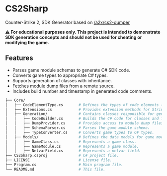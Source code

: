 # CS2Sharp
Counter-Strike 2, SDK Generator based on [/a2x/cs2-dumper](https://github.com/a2x/cs2-dumper)

**⚠️ For educational purposes only. This project is intended to demonstrate SDK generation concepts and should not be used for cheating or modifying the game.**

## Features
- Parses game module schemas to generate C# SDK code.  
- Converts game types to appropriate C# types.  
- Supports generation of classes with inheritance.  
- Fetches module dump files from a remote source.  
- Includes build number and timestamp in generated code comments.  

```bash
├── Core/
│   ├── CodeElementType.cs       # Defines the types of code elements (e.g., Using, Namespace).
│   ├── Extensions.cs            # Provides extension methods for StringBuilder to add code elements.
│   ├── Generation/              # Contains classes responsible for generating C# code.
│   │   ├── CodeBuilder.cs       # Builds the C# code for classes and fields.
│   │   ├── DumpProvider.cs      # Provides access to module dump files.
│   │   ├── SchemaParser.cs      # Parses the game module schema.
│   │   ├── TypeConverter.cs     # Converts game types to C# types.
│   ├── Models/                  # Defines the data models for game modules, classes, and netvars.
│   │   ├── GameClass.cs         # Represents a game class.
│   │   ├── GameModule.cs        # Represents a game module.
│   │   ├── NetvarField.cs       # Represents a netvar field.
├── CS2Sharp.csproj              # C# project file.
├── LICENSE                      # License file.
├── Program.cs                   # Main program file.
└── README.md                    # This file.
```
